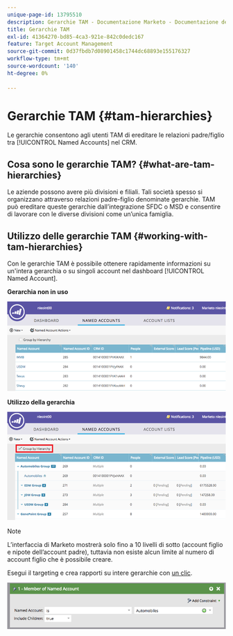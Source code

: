 ```yaml
---
unique-page-id: 13795510
description: Gerarchie TAM - Documentazione Marketo - Documentazione del prodotto
title: Gerarchie TAM
exl-id: 41364270-bd85-4ca3-921e-842c0dedc167
feature: Target Account Management
source-git-commit: 0d37fbdb7d08901458c1744dc68893e155176327
workflow-type: tm+mt
source-wordcount: '140'
ht-degree: 0%

---
```


# Gerarchie TAM {#tam-hierarchies}

Le gerarchie consentono agli utenti TAM di ereditare le relazioni padre/figlio tra [!UICONTROL Named Accounts] nel CRM.

## Cosa sono le gerarchie TAM? {#what-are-tam-hierarchies}

Le aziende possono avere più divisioni e filiali. Tali società spesso si organizzano attraverso relazioni padre-figlio denominate gerarchie. TAM può ereditare queste gerarchie dall’integrazione SFDC o MSD e consentire di lavorare con le diverse divisioni come un’unica famiglia.

## Utilizzo delle gerarchie TAM {#working-with-tam-hierarchies}

Con le gerarchie TAM è possibile ottenere rapidamente informazioni su un&#39;intera gerarchia o su singoli account nel dashboard [!UICONTROL Named Account].

**Gerarchia non in uso**

![](assets/before.png)

**Utilizzo della gerarchia**

![](assets/after.png)

>[!NOTE]
>
>L’interfaccia di Marketo mostrerà solo fino a 10 livelli di sotto (account figlio e nipote dell’account padre), tuttavia non esiste alcun limite al numero di account figlio che è possibile creare.

Esegui il targeting e crea rapporti su intere gerarchie con [un clic](/help/marketo/product-docs/target-account-management/engage/account-filters.md#member-of-named-account).

![](assets/member.png)
